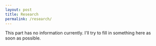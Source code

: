 ```yaml
---
layout: post
title: Research
permalink: /research/
---
```


This part has no information currently. I'll try to fill in something here as soon as possible.
